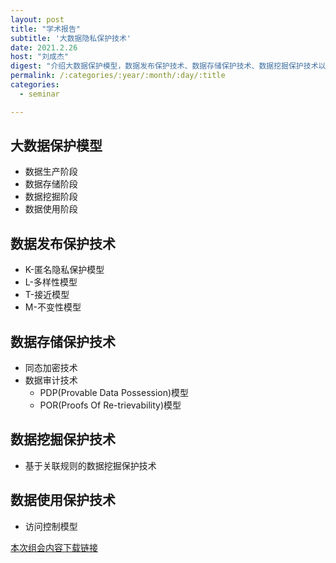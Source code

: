 ```yaml
---
layout: post
title: "学术报告"
subtitle: '大数据隐私保护技术'
date: 2021.2.26
host: "刘成杰"
digest: "介绍大数据保护模型，数据发布保护技术、数据存储保护技术、数据挖掘保护技术以及数据使用保护技术。"
permalink: /:categories/:year/:month/:day/:title
categories:
  - seminar

---
```


## 大数据保护模型
+ 数据生产阶段
+ 数据存储阶段
+ 数据挖掘阶段
+ 数据使用阶段

## 数据发布保护技术
+ K-匿名隐私保护模型
+ L-多样性模型
+ T-接近模型
+ M-不变性模型

## 数据存储保护技术
+ 同态加密技术
+ 数据审计技术
  + PDP(Provable Data Possession)模型
  + POR(Proofs Of Re-trievability)模型

## 数据挖掘保护技术
+ 基于关联规则的数据挖掘保护技术

## 数据使用保护技术
+ 访问控制模型


[本次组会内容下载链接](https://github.com/xxycfhb/pku_exploit_files/blob/main/seminar/%E5%A4%A7%E6%95%B0%E6%8D%AE%E9%9A%90%E7%A7%81%E4%BF%9D%E6%8A%A4%E6%8A%80%E6%9C%AF.pptx)